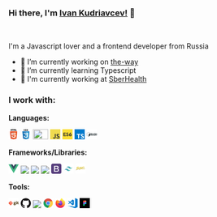 ### Hi there, I'm [Ivan Kudriavcev!](https://github.com/nobody-dev) 👋

<br />

I'm a Javascript lover and a frontend developer from Russia

- 🔭 I’m currently working on [the-way](https://github.com/nobody-dev/the-way)
- 🌱 I’m currently learning Typescript
- 👯 I'm currently working at [SberHealth](https://sberhealth.ru/)

### I work with: 

**Languages:**

<code><img height="20" src="https://raw.githubusercontent.com/github/explore/80688e429a7d4ef2fca1e82350fe8e3517d3494d/topics/html/html.png"></code>
<code><img height="20" src="https://raw.githubusercontent.com/github/explore/80688e429a7d4ef2fca1e82350fe8e3517d3494d/topics/css/css.png"></code>
<code><img height="20" width="30" src="https://upload.wikimedia.org/wikipedia/commons/thumb/9/96/Sass_Logo_Color.svg/1200px-Sass_Logo_Color.svg.png"></code>
<code><img height="20" src="https://raw.githubusercontent.com/github/explore/80688e429a7d4ef2fca1e82350fe8e3517d3494d/topics/javascript/javascript.png"></code>
<code><img height="20" src="https://raw.githubusercontent.com/github/explore/80688e429a7d4ef2fca1e82350fe8e3517d3494d/topics/es6/es6.png"></code>
<code><img height="20" src="https://raw.githubusercontent.com/github/explore/80688e429a7d4ef2fca1e82350fe8e3517d3494d/topics/typescript/typescript.png"></code>
<code><img height="20" src="https://raw.githubusercontent.com/github/explore/80688e429a7d4ef2fca1e82350fe8e3517d3494d/topics/bash/bash.png"></code>

**Frameworks/Libraries:**

<code><img height="20" src="https://raw.githubusercontent.com/github/explore/80688e429a7d4ef2fca1e82350fe8e3517d3494d/topics/vue/vue.png"></code>
<code><img height="20" src="https://ru.nuxtjs.org/logos/nuxt-emoji.png"></code>
<code><img height="20" src="https://miro.medium.com/max/600/1*RQwRLQ0yyCvYmRn_Nst5yg.png"></code>
<code><img height="20" src="https://webpack.js.org/icon-square-small.85ba630cf0c5f29ae3e3.svg"></code>
<code><img height="20" src="https://raw.githubusercontent.com/github/explore/80688e429a7d4ef2fca1e82350fe8e3517d3494d/topics/bootstrap/bootstrap.png"></code>
<code><img height="20" src="https://raw.githubusercontent.com/github/explore/882462b8ecc337fd9c9b2572bc463a1cbc88fb6a/topics/tailwind/tailwind.png"></code>
<code><img height="20" src="https://raw.githubusercontent.com/github/explore/cb39e2385dfcec8a661d01bfacff6b1e33bbaa9d/topics/babel/babel.png"></code>

**Tools:**

<code><img height="20" src="https://raw.githubusercontent.com/github/explore/80688e429a7d4ef2fca1e82350fe8e3517d3494d/topics/git/git.png"></code>
<code><img height="20" src="https://raw.githubusercontent.com/github/explore/78df643247d429f6cc873026c0622819ad797942/topics/github/github.png"></code>
<code><img height="20" src="https://nuts-agency.ru/upload/iblock/bac/bacce1db8d3d0810626b33e9ed0f1545.png"></code>
<code><img height="20" src="https://raw.githubusercontent.com/github/explore/80688e429a7d4ef2fca1e82350fe8e3517d3494d/topics/chrome/chrome.png"></code>
<code><img height="20" src="https://raw.githubusercontent.com/github/explore/728542e0d33f83720614f61923a9cb424264db23/topics/firefox/firefox.png"></code>
<code><img height="20" src="https://raw.githubusercontent.com/github/explore/80688e429a7d4ef2fca1e82350fe8e3517d3494d/topics/visual-studio-code/visual-studio-code.png"></code>
<code><img height="20" src="https://raw.githubusercontent.com/github/explore/05d0f0dfceafd861bdf2b53559399dae7b2e2d8b/topics/figma/figma.png"></code> 
